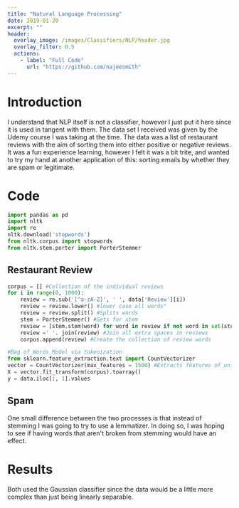 ```yaml
---
title: "Natural Language Processing"
date: 2019-01-20
excerpt: ""
header:
  overlay_image: /images/Classifiers/NLP/header.jpg
  overlay_filter: 0.5
  actions:
    - label: "Full Code"
      url: "https://github.com/najeesmith"
---
```

# Introduction
I understand that NLP itself is not a classifier, however I just put it here since it is used in tangent with them.
The data set I received was given by the Udemy course I was taking at the time. The data was a list of restaurant reviews with the aim of sorting them into either positive or negative reviews. It was a fun experience learning, however I felt it was a bit trite, and wanted to try my hand at another application of this: sorting emails by whether they are spam or legitimate.

# Code

```python
import pandas as pd
import nltk
import re
nltk.download('stopwords')
from nltk.corpus import stopwords
from nltk.stem.porter import PorterStemmer
```

## Restaurant Review

```python
corpus = [] #Collection of the individual reviews
for i in range(0, 1000):
    review = re.sub('[^a-zA-Z]', ' ', data['Review'][i])
    review = review.lower() #lower case all words"
    review = review.split() #Splits words
    stem = PorterStemmer() #Gets for stem
    review = [stem.stem(word) for word in review if not word in set(stopwords.words('english'))] #Ignores certain words that are common such as "this"
    review =' '. join(review) #Join all extra spaces in reviews
    corpus.append(review) #Create the collection of review words

#Bag of Words Model via tokenization
from sklearn.feature_extraction.text import CountVectorizer
vector = CountVectorizer(max_features = 1500) #Extracts features of unique 1500 words
X = vector.fit_transform(corpus).toarray()
y = data.iloc[:, 1].values
```

## Spam
One small difference between the two processes is that instead of stemming I was going to try to use a lemmatizer. In doing so, I was hoping to see if having words that aren't broken from stemming would have an effect.

# Results
Both used the Gaussian classifier since the data would be a little more complex than just being linearly separable.
